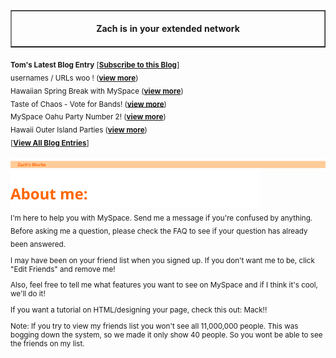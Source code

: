 <!-- I am in your extended network! -->
<table border=1 cellspacing=0 cellpadding=0>
  <tr>
    <td>
      <div align=center>
        <img width="850" height="1" /><br />
        <strong>Zach is in your extended network</strong><br />
        <img width="850" height="1" />
      </div>
    </td>
  </tr>
</table>

<sub>
  <strong>Tom's Latest Blog Entry</strong> [<strong><a href="https://flower.codes">Subscribe to this Blog</a></strong>]
</sub>
<br />
<sub>
  usernames / URLs woo !  (<strong><a href="https://flower.codes">view more</a></strong>)
</sub>
<br />
<sub>
  Hawaiian Spring Break with MySpace  (<strong><a href="https://flower.codes">view more</a></strong>)
</sub>
<br />
<sub>
  Taste of Chaos - Vote for Bands!  (<strong><a href="https://flower.codes">view more</a></strong>)
</sub>
<br />
<sub>
  MySpace Oahu Party Number 2!  (<strong><a href="https://flower.codes">view more</a></strong>)
</sub>
<br />
<sub>
  Hawaii Outer Island Parties  (<strong><a href="https://flower.codes">view more</a></strong>)
</sub>
<br />
<sub>
  [<strong><a href="https://flower.codes">View All Blog Entries</a></strong>]
</sub>
<br /><br />

<img src='assets/header-blurbs.svg' />
<br />
<img src='assets/subhead-about.svg' />
<br />
<sub>
I'm here to help you with MySpace. Send me a message if you're confused by anything. Before asking me a question, please check the FAQ to see if your question has already been answered.

I may have been on your friend list when you signed up. If you don't want me to be, click "Edit Friends" and remove me!

Also, feel free to tell me what features you want to see on MySpace and if I think it's cool, we'll do it!

If you want a tutorial on HTML/designing your page, check this out: Mack!!

Note: If you try to view my friends list you won't see all 11,000,000 people. This was bogging down the system, so we made it only show 40 people. So you wont be able to see the friends on my list.
</sub>